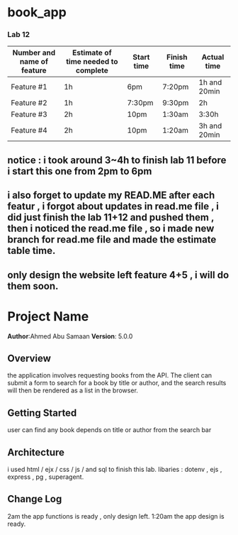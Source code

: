 # book_app

### Lab 12
Number and name of feature | Estimate of time needed to complete | Start time | Finish time | Actual time
---------------------------|-------------------------------------|------------|-------------|------------
Feature #1 | 1h | 6pm | 7:20pm | 1h and 20min
Feature #2 | 1h | 7:30pm | 9:30pm | 2h
Feature #3 | 2h | 10pm | 1:30am | 3:30h 
Feature #4 | 2h | 10pm | 1:20am | 3h and 20min


## notice : i took around 3~4h to finish lab 11 before i start this one from 2pm to 6pm
## i also forget to update my READ.ME after each featur , i forgot about updates in read.me file , i did just finish the lab 11+12 and pushed them , then i noticed the read.me file , so i made new branch for read.me file and made the estimate table time.
## only design the website left feature 4+5 , i will do them soon.

# Project Name

**Author**:Ahmed Abu Samaan
**Version**: 5.0.0 

## Overview
the application involves requesting books from the API. The client can submit a form to search for a book by title or author, and the search results will then be rendered as a list in the browser.

## Getting Started
user can find any book depends on title or author from the search bar

## Architecture
i used html / ejx / css / js / and sql to finish this lab.
libaries : dotenv , ejs , express , pg , superagent.

## Change Log
2am the app functions is ready , only design left.
1:20am the app design is ready.


